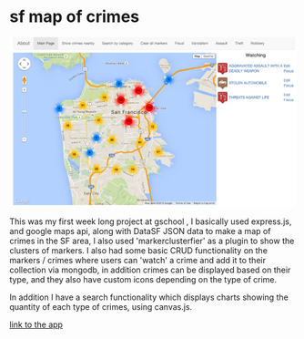 # sf map of crimes

![Alt text](https://github.com/ianstalter123/crime-watch/blob/master/Screen%20Shot%202015-08-30%20at%2012.09.14%20PM.png "Optional title")


This was my first week long project at gschool ,  I basically used express.js, and google maps api, along with DataSF JSON data to make a map of crimes in the SF area, I also used 'markerclusterfier' as a plugin to show the clusters of markers. I also had some basic CRUD functionality on the markers / crimes where users can 'watch' a crime and add it to their collection via mongodb, in addition crimes can be displayed based on their type, and they also have custom icons depending on the type of crime. 

In addition I have a search functionality which displays charts showing the quantity of each type of crimes, using canvas.js. 

[link to the app](http://crime-map.herokuapp.com/)

